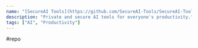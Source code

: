 ```yaml
---
name: "[SecureAI Tools](https://github.com/SecureAI-Tools/SecureAI-Tools)"
description: "Private and secure AI tools for everyone's productivity."
tags: ["AI", "Productivity"]
---
```

#repo